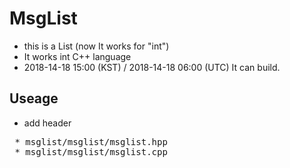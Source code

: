 <h1> MsgList </h1>

 * this is a List (now It works for "int")
 * It works int C++ language
 * 2018-14-18 15:00 (KST) / 2018-14-18 06:00 (UTC) It can build.

<h2> Useage </h2>

 * add header
<pre>
 * msglist/msglist/msglist.hpp
 * msglist/msglist/msglist.cpp
</pre>
